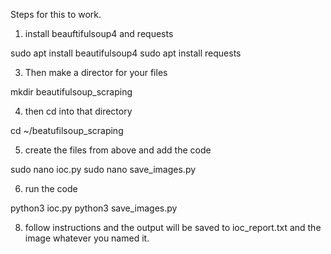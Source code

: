 Steps for this to work.
1. install beauftifulsoup4 and requests
   
sudo apt install beautifulsoup4
sudo apt install requests

3. Then make a director for your files
   
mkdir beautifulsoup_scraping

4. then cd into that directory
   
cd ~/beatufilsoup_scraping

5. create the files from above and add the code
   
sudo nano ioc.py
sudo nano save_images.py

6. run the code
   
python3 ioc.py
python3 save_images.py

8. follow instructions and the output will be saved to ioc_report.txt and the image whatever you named it. 
